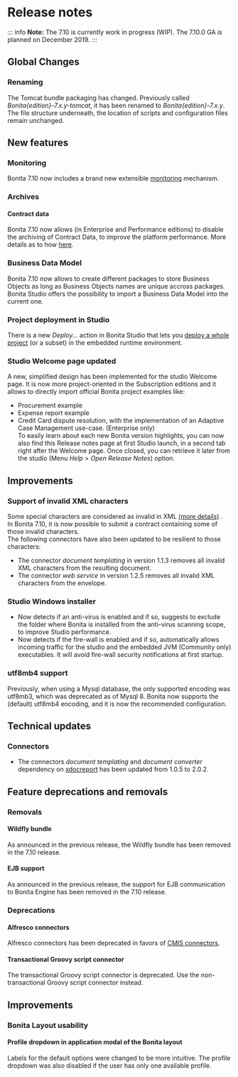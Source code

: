 
# Release notes

::: info
**Note:** The 7.10 is currently work in progress (WIP). The 7.10.0 GA is planned on December 2019.
:::

## Global Changes
### Renaming
The Tomcat bundle packaging has changed. Previously called _Bonita{edition}-7.x.y-tomcat_, it has been renamed to _Bonita{edition}-7.x.y_.
The file structure underneath, the location of scripts and configuration files remain unchanged.

## New features

### Monitoring
Bonita 7.10 now includes a brand new extensible [monitoring](runtime-monitoring.md) mechanism.

### Archives
#### Contract data
Bonita 7.10 now allows (in Enterprise and Performance editions) to disable the archiving of Contract Data, to improve the platform performance. More details as to how [here](configurable-archive.md).

### Business Data Model
Bonita 7.10 now allows to create different packages to store Business Objects as long as Business Objects names are unique accross packages.  
Bonita Studio offers the possibility to import a Business Data Model into the current one.  

### Project deployment in Studio
There is a new _Deploy..._ action in Bonita Studio that lets you [deploy a whole project](project_deploy_in_dev_suite.md) (or a subset) in the embedded runtime environment.

### Studio Welcome page updated
A new, simplified design has been implemented for the studio Welcome page. It is now more project-oriented in the Subscription editions and it allows to directly import official Bonita project examples like:
* Procurement example
* Expense report example
* Credit Card dispute resolution, with the implementation of an Adaptive Case Management use-case. (Enterprise only)  
To easily learn about each new Bonita version highlights, you can now also find this Release notes page at first Studio launch, in a second tab right after the Welcome page. Once closed, you can retrieve it later from the studio (Menu _Help_ > _Open Release Notes_) option.

## Improvements

### Support of invalid XML characters
Some special characters are considered as invalid in XML [(more details)](https://www.w3.org/TR/xml/#charsets) .  
In Bonita 7.10, it is now possible to submit a contract containing some of those invalid characters.  
The following connectors have also been updated to be resilient to those characters:  

 - The connector _document templating_ in version 1.1.3 removes all invalid XML characters from the resulting document. 
 - The connector _web service_ in version 1.2.5 removes all invalid XML characters from the envelope.

### Studio Windows installer
* Now detects if an anti-virus is enabled and if so, suggests to exclude the folder where Bonita is installed from the anti-virus scanning scope, to improve Studio performance.
* Now detects if the fire-wall is enabled and if so, automatically allows incoming traffic for the studio and the embedded JVM (Community only) executables. It will avoid fire-wall security notifications at first startup.

### utf8mb4 support
Previously, when using a Mysql database, the only supported encoding was utf8mb3, which was deprecated as of Mysql 8.
Bonita now supports the (default) utf8mb4 encoding, and it is now the recommended configuration.

## Technical updates

### Connectors

 - The connectors _document templating_  and _document converter_ dependency on [xdocreport](https://github.com/opensagres/xdocreport) has been updated from 1.0.5 to 2.0.2.

## Feature deprecations and removals

### Removals
#### Wildfly bundle
As announced in the previous release, the Wildfly bundle has been removed in the 7.10 release.

#### EJB support
As announced in the previous release, the support for EJB communication to Bonita Engine has been removed in the 7.10 release.

### Deprecations

#### Alfresco connectors
Alfresco connectors has been deprecated in favors of [CMIS connectors](cmis.md).

#### Transactional Groovy script connector
The transactional Groovy script connector is deprecated. Use the non-transactional Groovy script connector instead.

## Improvements
### Bonita Layout usability
#### Profile dropdown in application modal of the Bonita layout
Labels for the default options were changed to be more intuitive. The profile dropdown was also disabled if the user has only one available profile.
